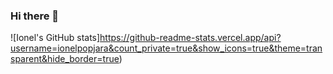 ### Hi there 👋

![Ionel's GitHub stats]https://github-readme-stats.vercel.app/api?username=ionelpopjara&count_private=true&show_icons=true&theme=transparent&hide_border=true)

<!--
**IonelPopJara/IonelPopJara** is a ✨ _special_ ✨ repository because its `README.md` (this file) appears on your GitHub profile.

Here are some ideas to get you started:

- 🔭 I’m currently working on ...
- 🌱 I’m currently learning ...
- 👯 I’m looking to collaborate on ...
- 🤔 I’m looking for help with ...
- 💬 Ask me about ...
- 📫 How to reach me: ...
- 😄 Pronouns: ...
- ⚡ Fun fact: ...
-->
